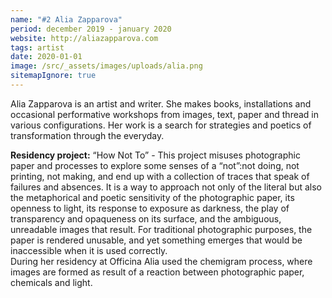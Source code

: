```yaml
---
name: "#2 Alia Zapparova"
period: december 2019 - january 2020
website: http://aliazapparova.com
tags: artist
date: 2020-01-01
image: /src/_assets/images/uploads/alia.png
sitemapIgnore: true
---
```

Alia Zapparova is an artist and writer. She makes books, installations and occasional performative workshops from images, text, paper and thread in various configurations. Her work is a search for strategies and poetics of transformation through the everyday.

**Residency project:** “How Not To” - This project misuses photographic paper and processes to explore some senses of a “not”:not doing, not printing, not making, and end up with a collection of traces that speak of failures and absences. It is a way to approach not only of the literal but also the metaphorical and poetic sensitivity of the photographic paper, its openness to light, its response to exposure as darkness, the play of transparency and opaqueness on its surface, and the ambiguous, unreadable images that result. For traditional photographic purposes, the paper is rendered unusable, and yet something emerges that would be inaccessible when it is used correctly.\
During her residency at Officina Alia used the chemigram process, where images are formed as result of a reaction between photographic paper, chemicals and light.